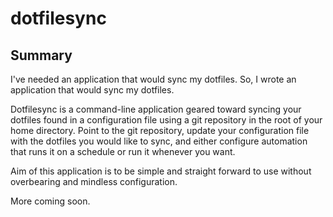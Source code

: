 # dotfilesync

## Summary

I've needed an application that would sync my dotfiles. So, I wrote an
application that would sync my dotfiles.

Dotfilesync is a command-line application geared toward syncing your dotfiles
found in a configuration file using a git repository in the root of your home
directory. Point to the git repository, update your configuration file with the
dotfiles you would like to sync, and either configure automation that runs it on
a schedule or run it whenever you want.

Aim of this application is to be simple and straight forward to use without
overbearing and mindless configuration.

More coming soon.
